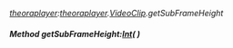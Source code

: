 _[theoraplayer](../../modules/theoraplayer/theoraplayer-module.md):[theoraplayer](../../modules/theoraplayer/theoraplayer-module.md).[VideoClip](../../modules/theoraplayer/theoraplayer-videoclip.md).getSubFrameHeight_
##### Method getSubFrameHeight:[Int](../../modules/wonkey/wonkey-types-int.md)(  )

